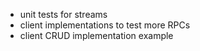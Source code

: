 - unit tests for streams
- client implementations to test more RPCs
- client CRUD implementation example